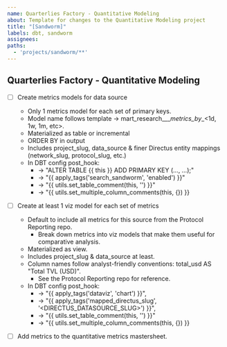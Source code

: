 ```yaml
---
name: Quarterlies Factory - Quantitative Modeling
about: Template for changes to the Quantitative Modeling project
title: "[Sandworm]"
labels: dbt, sandworm
assignees:
paths:
  - 'projects/sandworm/**'
---
```


## Quarterlies Factory - Quantitative Modeling
- [ ] Create metrics models for data source
    - Only 1 metrics model for each set of primary keys.
    - Model name follows template -> mart_research__<data-source>__metrics_by_<primary-key>_<1d, 1w, 1m, etc>.
    - Materialized as table or incremental
    - ORDER BY <primary-key> in output
    - Includes project_slug, data_source & finer Directus entity mappings (network_slug, protocol_slug, etc.)
    - In DBT config post_hook:
        - -> "ALTER TABLE {{ this }} ADD PRIMARY KEY (…, …);"
        - -> "{{ apply_tags('search_sandworm', 'enabled') }}"
        - -> "{{ utils.set_table_comment(this, '') }}"
        - -> "{{ utils.set_multiple_column_comments(this, {}) }}

- [ ] Create at least 1 viz model for each set of metrics
    - Default to include all metrics for this source from the Protocol Reporting repo.
        - Break down metrics into viz models that make them useful for comparative analysis.
    - Materialized as view.
    - Includes project_slug & data_source at least.
    - Column names follow analyst-friendly conventions: total_usd AS "Total TVL (USD)".
        - See the Protocol Reporting repo for reference.
    - In DBT config post_hook:
        - -> "{{ apply_tags('dataviz', 'chart') }}",
        - -> "{{ apply_tags('mapped_directus_slug', '<DIRECTUS_DATASOURCE_SLUG>') }}",
        - -> "{{ utils.set_table_comment(this, '') }}"
        - -> "{{ utils.set_multiple_column_comments(this, {}) }}
- [ ] Add metrics to the quantitative metrics mastersheet.
